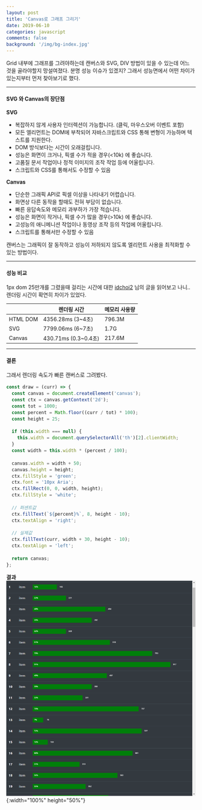 ```yaml
---
layout: post
title: 'Canvas로 그래프 그리기'
date: 2019-06-10
categories: javascript
comments: false
background: '/img/bg-index.jpg'
---
```


Grid 내부에 그래프를 그려야하는데 캔버스와 SVG, DIV 방법이 있을 수 있는데 어느 것을 골라야할지 망설여졌다.
분명 성능 이슈가 있겠지? 그래서 성능면에서 어떤 차이가 있는지부터 먼저 찾아보기로 했다.

---

#### SVG 와 Canvas의 장단점

**SVG**

- 복잡하지 않게 사용자 인터렉션이 가능합니다. (클릭, 마우스오버 이벤트 포함)
- 모든 엘리먼트는 DOM에 부착되어 자바스크립트와 CSS 통해 변형이 가능하며 텍스트를 지원한다.
- DOM 방식보다는 시간이 오래걸립니다.
- 성능은 화면이 크거나, 픽셀 수가 적을 경우(<10k) 에 좋습니다.
- 고품질 문서 작업이나 정적 이미지의 조작 작업 등에 어울립니다.
- 스크립트와 CSS를 통해서도 수정할 수 있음

**Canvas**

- 단순한 그래픽 API로 픽셀 이상을 나타내기 어렵습니다.
- 화면상 다른 동작을 할때도 전혀 부담이 없습니다.
- 빠른 응답속도와 메모리 과부하가 가장 적습니다.
- 성능은 화면이 작거나, 픽셀 수가 많을 경우(>10k) 에 좋습니다.
- 고성능의 애니메니션 작업이나 동영상 조작 등의 작업에 어울립니다.
- 스크립트를 통해서만 수정할 수 있음

캔버스는 그래픽이 잘 동작하고 성능이 저하되지 않도록 엘리먼트 사용을 최적화할 수 있는 방법이다.

---

#### 성능 비교

1px dom 25만개를 그렸을때 걸리는 시간에 대한 [idchoi2][idchoi2-blog]
님의 글을 읽어보고 나니.. 렌더링 시간이 확연히 차이가 있었다.

|          | 렌더링 시간          | 메모리 사용량 |
| -------- | -------------------- | ------------- |
| HTML DOM | 4356.28ms (3~4초)    | 796.3M        |
| SVG      | 7799.06ms (6~7초)    | 1.7G          |
| Canvas   | 430.71ms (0.3~0.4초) | 217.6M        |

---

#### 결론

그래서 렌더링 속도가 빠른 캔버스로 그려봤다.

```js
const draw = (curr) => {
  const canvas = document.createElement('canvas');
  const ctx = canvas.getContext('2d');
  const tot = 1000;
  const percent = Math.floor((curr / tot) * 100);
  const height = 25;

  if (this.width === null) {
    this.width = document.querySelectorAll('th')[2].clientWidth;
  }
  const width = this.width * (percent / 100);

  canvas.width = width + 50;
  canvas.height = height;
  ctx.fillStyle = 'green';
  ctx.font = '10px Aria';
  ctx.fillRect(0, 0, width, height);
  ctx.fillStyle = 'white';

  // 퍼센트값
  ctx.fillText(`${percent}%`, 8, height - 10);
  ctx.textAlign = 'right';

  // 실제값
  ctx.fillText(curr, width + 30, height - 10);
  ctx.textAlign = 'left';

  return canvas;
};
```

**결과**
![canvas](/img/post-2019-06-10-1.png){:width="100%" height="50%"}

[idchoi2-blog]: https://medium.com/@idchoi2/javascript-%EB%8F%84%ED%98%95-%EA%B7%B8%EB%A6%AC%EA%B8%B0-html-vs-svg-vs-canvas-%EC%84%B1%EB%8A%A5-%EB%B9%84%EA%B5%90-9e1ce2396fcd
